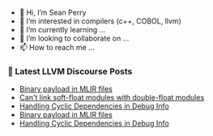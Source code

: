 - 👋 Hi, I’m Sean Perry
- 👀 I’m interested in compilers (c++, COBOL, llvm)
- 🌱 I’m currently learning ...
- 💞️ I’m looking to collaborate on ...
- 📫 How to reach me ...

<!---
s66perry/s66perry is a ✨ special ✨ repository because its `README.md` (this file) appears on your GitHub profile.
You can click the Preview link to take a look at your changes.
--->
### 📕 Latest LLVM Discourse Posts

<!-- DISCOURSE-LLVM:START -->
- [Binary payload in MLIR files](https://discourse.llvm.org/t/binary-payload-in-mlir-files/67529#post_2)
- [Can&#39;t link soft-float modules with double-float modules](https://discourse.llvm.org/t/cant-link-soft-float-modules-with-double-float-modules/67521#post_2)
- [Handling Cyclic Dependencies in Debug Info](https://discourse.llvm.org/t/handling-cyclic-dependencies-in-debug-info/67526#post_3)
- [Binary payload in MLIR files](https://discourse.llvm.org/t/binary-payload-in-mlir-files/67529#post_1)
- [Handling Cyclic Dependencies in Debug Info](https://discourse.llvm.org/t/handling-cyclic-dependencies-in-debug-info/67526#post_2)
<!-- DISCOURSE-LLVM:END -->
